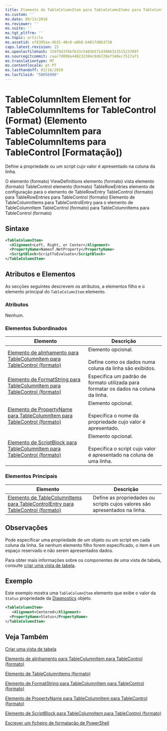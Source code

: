 ```yaml
---
title: Elemento de TableColumnItem para TableColumnItems para TableControl (formato) | Documentos da Microsoft
ms.custom: ''
ms.date: 09/13/2016
ms.reviewer: ''
ms.suite: ''
ms.tgt_pltfrm: ''
ms.topic: article
ms.assetid: ef8395aa-4b31-48c0-a0b8-b481fd0b3738
caps.latest.revision: 15
ms.openlocfilehash: 159f943f6bfb33c5403b5714380631351523789f
ms.sourcegitcommit: caac7d098a448232304c9d6728e7340ec7517a71
ms.translationtype: MT
ms.contentlocale: pt-PT
ms.lasthandoff: 03/16/2019
ms.locfileid: "58056996"
---
```

# <a name="tablecolumnitem-element-for-tablecolumnitems-for-tablecontrol-format"></a>TableColumnItem Element for TableColumnItems for TableControl (Format) (Elemento TableColumnItem para TableColumnItems para TableControl [Formatação])

Define a propriedade ou um script cujo valor é apresentado na coluna da linha.

O elemento (formato) ViewDefinitions elemento (formato) vista elemento (formato) TableControl elemento (formato) TableRowEntries elemento de configuração para o elemento de TableRowEntry TableControl (formato) para TableRowEntries para TableControl (formato) Elemento de TableColumnItems para TableControlEntry para o elemento de TableColumnItem TableControl (formato) para TableColumnItems para TableControl (formato)

## <a name="syntax"></a>Sintaxe

```xml
<TableColumnItem>
  <Alignment>Left, Right, or Center</Alignment>
  <PropertyName>Nameof.NetProperty</PropertyName>
  <ScriptBlock>ScriptToEvaluate</ScriptBlock>
</TableColumnItem>
```

## <a name="attributes-and-elements"></a>Atributos e Elementos

As secções seguintes descrevem os atributos, a elementos filho e o elemento principal do `TableColumnItem` elemento.

### <a name="attributes"></a>Atributos

Nenhum.

### <a name="child-elements"></a>Elementos Subordinados

|Elemento|Descrição|
|-------------|-----------------|
|[Elemento de alinhamento para TableColumnItem para TableControl (formato)](./alignment-element-for-tablecolumnitem-for-tablecontrol-format.md)|Elemento opcional.<br /><br /> Define como os dados numa coluna da linha são exibidos.|
|[Elemento de FormatString para TableColumnItem para TableControl (formato)](./formatstring-element-for-tablecolumnitem-for-tablecontrol-format.md)|Especifica um padrão de formato utilizada para formatar os dados na coluna da linha.|
|[Elemento de PropertyName para TableColumnItem para TableControl (formato)](./propertyname-element-for-tablecolumnitem-for-tablecontrol-format.md)|Elemento opcional.<br /><br /> Especifica o nome da propriedade cujo valor é apresentado.|
|[Elemento de ScriptBlock para TableColumnItem para TableControl (formato)](./scriptblock-element-for-tablecolumnitem-for-tablecontrol-format.md)|Elemento opcional.<br /><br /> Especifica o script cujo valor é apresentado na coluna de uma linha.|

### <a name="parent-elements"></a>Elementos Principais

|Elemento|Descrição|
|-------------|-----------------|
|[Elemento de TableColumnItems para TableControlEntry para TableControl (formato)](./tablecolumnitems-element-for-tablerowentry-for-tablecontrol-format.md)|Define as propriedades ou scripts cujos valores são apresentados na linha.|

## <a name="remarks"></a>Observações

Pode especificar uma propriedade de um objeto ou um script em cada coluna da linha. Se nenhum elemento filho forem especificado, o item é um espaço reservado e não serem apresentados dados.

Para obter mais informações sobre os componentes de uma vista de tabela, consulte [criar uma vista de tabela](./creating-a-table-view.md).

## <a name="example"></a>Exemplo

Este exemplo mostra uma `TableColumnItem` elemento que exibe o valor da `Status` propriedade da [Diagnostics](/dotnet/api/System.Diagnostics.Process) objeto.

```xml
<TableColumnItem>
   <Alignment>Centered</Alignment>
  <PropertyName>Status</PropertyName>
</TableColumnItem>

```

## <a name="see-also"></a>Veja Também

[Criar uma vista de tabela](./creating-a-table-view.md)

[Elemento de alinhamento para TableColumnItem para TableControl (formato)](./alignment-element-for-tablecolumnitem-for-tablecontrol-format.md)

[Elemento de TableColumnItems (formato)](./tablecolumnitems-element-for-tablerowentry-for-tablecontrol-format.md)

[Elemento de FormatString para TableColumnItem para TableControl (formato)](./formatstring-element-for-tablecolumnitem-for-tablecontrol-format.md)

[Elemento de PropertyName para TableColumnItem para TableControl (formato)](./propertyname-element-for-tablecolumnitem-for-tablecontrol-format.md)

[Elemento de ScriptBlock para TableColumnItem para TableControl (formato)](./scriptblock-element-for-tablecolumnitem-for-tablecontrol-format.md)

[Escrever um ficheiro de formatação de PowerShell](./writing-a-powershell-formatting-file.md)
